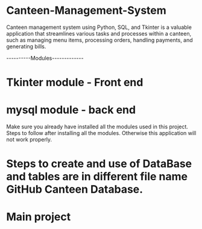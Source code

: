 # Canteen-Management-System
Canteen management system using Python, SQL, and Tkinter is a valuable application 
that streamlines various tasks and processes within a canteen, such as managing menu items, 
processing orders, handling payments, and generating bills.

----------Modules-------------
# Tkinter module - Front end
# mysql module - back end

Make sure you already have installed all the modules used in this project.
Steps to follow after installing all the modules. Otherwise this application will not work properly.

# Steps to create and use of DataBase and tables are in different file name GitHub Canteen Database.
# Main project

